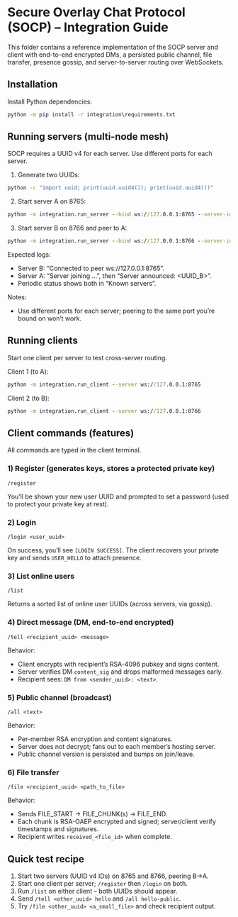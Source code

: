 # Secure Overlay Chat Protocol (SOCP) – Integration Guide

This folder contains a reference implementation of the SOCP server and client with end-to-end encrypted DMs, a persisted public channel, file transfer, presence gossip, and server-to-server routing over WebSockets.

## Installation

Install Python dependencies:

```cmd
python -m pip install -r integration\requirements.txt
```

## Running servers (multi-node mesh)

SOCP requires a UUID v4 for each server. Use different ports for each server.

1) Generate two UUIDs:
```cmd
python -c "import uuid; print(uuid.uuid4()); print(uuid.uuid4())"
```

2) Start server A on 8765:
```cmd
python -m integration.run_server --bind ws://127.0.0.1:8765 --server-id <UUID_A>
```

3) Start server B on 8766 and peer to A:
```cmd
python -m integration.run_server --bind ws://127.0.0.1:8766 --server-id <UUID_B> --peer ws://127.0.0.1:8765
```

Expected logs:
- Server B: “Connected to peer ws://127.0.0.1:8765”.
- Server A: “Server joining …”, then “Server announced: <UUID_B>”.
- Periodic status shows both in “Known servers”.

Notes:
- Use different ports for each server; peering to the same port you’re bound on won’t work.

## Running clients

Start one client per server to test cross-server routing.

Client 1 (to A):
```cmd
python -m integration.run_client --server ws://127.0.0.1:8765
```

Client 2 (to B):
```cmd
python -m integration.run_client --server ws://127.0.0.1:8766
```

## Client commands (features)

All commands are typed in the client terminal.

### 1) Register (generates keys, stores a protected private key)
```
/register
```
You’ll be shown your new user UUID and prompted to set a password (used to protect your private key at rest).

### 2) Login
```
/login <user_uuid>
```
On success, you’ll see `[LOGIN SUCCESS]`. The client recovers your private key and sends `USER_HELLO` to attach presence.

### 3) List online users
```
/list
```
Returns a sorted list of online user UUIDs (across servers, via gossip).

### 4) Direct message (DM, end-to-end encrypted)
```
/tell <recipient_uuid> <message>
```
Behavior:
- Client encrypts with recipient’s RSA-4096 pubkey and signs content.
- Server verifies DM `content_sig` and drops malformed messages early.
- Recipient sees: `DM from <sender_uuid>: <text>`.

### 5) Public channel (broadcast)
```
/all <text>
```
Behavior:
- Per-member RSA encryption and content signatures.
- Server does not decrypt; fans out to each member’s hosting server.
- Public channel version is persisted and bumps on join/leave.

### 6) File transfer
```
/file <recipient_uuid> <path_to_file>
```
Behavior:
- Sends FILE_START → FILE_CHUNK(s) → FILE_END.
- Each chunk is RSA-OAEP encrypted and signed; server/client verify timestamps and signatures.
- Recipient writes `received_<file_id>` when complete.


## Quick test recipe

1) Start two servers (UUID v4 IDs) on 8765 and 8766, peering B→A.
2) Start one client per server; `/register` then `/login` on both.
3) Run `/list` on either client – both UUIDs should appear.
4) Send `/tell <other_uuid> hello` and `/all hello-public`.
5) Try `/file <other_uuid> <a_small_file>` and check recipient output.
